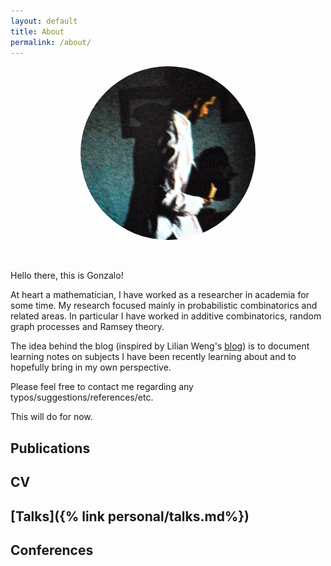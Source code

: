 ```yaml
---
layout: default
title: About
permalink: /about/
---
```


<p align="center">
  <img src="/assets/images/P1020084.JPG" style="border-radius:50%">
</p>

<br/>

Hello there, this is Gonzalo!

At heart a mathematician, I have worked as a researcher in academia for some time. My research focused mainly in probabilistic combinatorics and related areas. In particular I have worked in additive combinatorics, random graph processes and Ramsey theory. 

The idea behind the blog (inspired by Lilian Weng's [blog](https://lilianweng.github.io)) is to document learning notes on subjects I have been recently learning about and to hopefully bring in my own perspective.

Please feel free to contact me regarding any typos/suggestions/references/etc. 

This will do for now.


## Publications

## CV

## [Talks]({% link personal/talks.md%})

## Conferences
